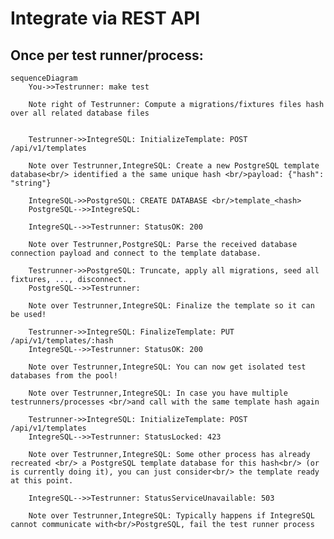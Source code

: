 <!-- 
This file contains [mermaid](https://mermaid.js.org) diagrams.

In VSCode:
* install `bierner.markdown-mermaid` to have easy preview.
* install `bpruitt-goddard.mermaid-markdown-syntax-highlighting` for syntax highlighting.

To Export:
* npm install -g @mermaid-js/mermaid-cli
* mmdc -i integration.template.md -o integration.md

Syntax, see https://mermaid.js.org/syntax/entityRelationshipDiagram.html
-->

# Integrate via REST API

## Once per test runner/process:

```mermaid
sequenceDiagram
    You->>Testrunner: make test

    Note right of Testrunner: Compute a migrations/fixtures files hash over all related database files


    Testrunner->>IntegreSQL: InitializeTemplate: POST /api/v1/templates

    Note over Testrunner,IntegreSQL: Create a new PostgreSQL template database<br/> identified a the same unique hash <br/>payload: {"hash": "string"} 

    IntegreSQL->>PostgreSQL: CREATE DATABASE <br/>template_<hash>
    PostgreSQL-->>IntegreSQL: 

    IntegreSQL-->>Testrunner: StatusOK: 200

    Note over Testrunner,PostgreSQL: Parse the received database connection payload and connect to the template database.

    Testrunner->>PostgreSQL: Truncate, apply all migrations, seed all fixtures, ..., disconnect.
    PostgreSQL-->>Testrunner: 

    Note over Testrunner,IntegreSQL: Finalize the template so it can be used!

    Testrunner->>IntegreSQL: FinalizeTemplate: PUT /api/v1/templates/:hash
    IntegreSQL-->>Testrunner: StatusOK: 200

    Note over Testrunner,IntegreSQL: You can now get isolated test databases from the pool!

    Note over Testrunner,IntegreSQL: In case you have multiple testrunners/processes <br/>and call with the same template hash again

    Testrunner->>IntegreSQL: InitializeTemplate: POST /api/v1/templates
    IntegreSQL-->>Testrunner: StatusLocked: 423

    Note over Testrunner,IntegreSQL: Some other process has already recreated <br/> a PostgreSQL template database for this hash<br/> (or is currently doing it), you can just consider<br/> the template ready at this point.

    IntegreSQL-->>Testrunner: StatusServiceUnavailable: 503

    Note over Testrunner,IntegreSQL: Typically happens if IntegreSQL cannot communicate with<br/>PostgreSQL, fail the test runner process
```
